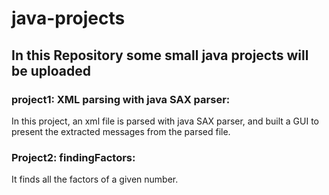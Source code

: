 # java-projects
## In this Repository some small java projects will be uploaded

### project1: XML parsing with java SAX parser:
In this project, an xml file is parsed with java SAX parser, and built a GUI to present the extracted messages from the parsed file.

### Project2: findingFactors:
It finds all the factors of a given number.
